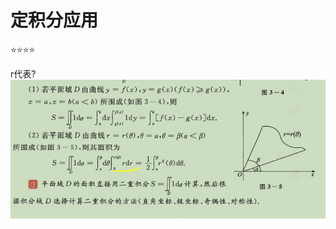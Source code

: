 # 定积分应用

⭐⭐⭐⭐

r代表?![r代表](https://raw.githubusercontent.com/Logible/Image/main/note_image/20220903175055.png)
